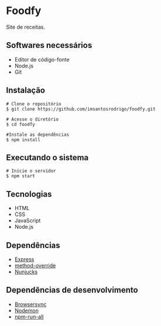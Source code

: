 # Foodfy
Site de receitas.

## Softwares necessários

* Editor de código-fonte
* Node.js
* Git

## Instalação

```
# Clone o repositório
$ git clone https://github.com/imsantosrodrigo/foodfy.git

# Acesse o diretório
$ cd foodfy

#Instale as dependências
$ npm install
```

## Executando o sistema

```
# Inicie o servidor
$ npm start
```

## Tecnologias

* HTML
* CSS
* JavaScript
* Node.js

## Dependências

* [Express](https://github.com/expressjs/express)
* [method-override](https://github.com/expressjs/method-override)
* [Nunjucks](https://github.com/mozilla/nunjucks)

## Dependências de desenvolvimento

* [Browsersync](https://github.com/BrowserSync/browser-sync)
* [Nodemon](https://github.com/remy/nodemon)
* [npm-run-all](https://github.com/mysticatea/npm-run-all)
